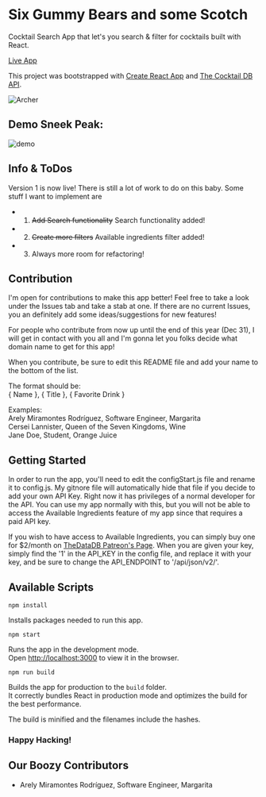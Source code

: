 # Six Gummy Bears and some Scotch
Cocktail Search App that let's you search &amp; filter for cocktails built with React.<br>

[Live App](https://gummy-bears-and-some-scotch.firebaseapp.com/)<br>

This project was bootstrapped with [Create React App](https://github.com/facebook/create-react-app) and [The Cocktail DB API](https://www.thecocktaildb.com/api.php).

![Archer](https://media3.giphy.com/media/S6AY6LCYaXr9u/source.gif)

## Demo Sneek Peak:
![demo](https://github.com/ArelySkywalker/Six-Gummy-Bears-and-some-Scotch/blob/master/demo.png)


## Info & ToDos

Version 1 is now live! There is still a lot of work to do on this baby. Some stuff I want to implement are 
 - 1. ~~Add Search functionality~~ Search functionality added!
 - 2. ~~Create more filters~~ Available ingredients filter added!
 - 3. Always more room for refactoring!

## Contribution

I'm open for contributions to make this app better! Feel free to take a look under the Issues tab and take a stab at one. If there are no current Issues, you an definitely add some ideas/suggestions for new features!

For people who contribute from now up until the end of this year (Dec 31), I will get in contact with you all and I'm gonna let you folks decide what domain name to get for this app!

When you contribute, be sure to edit this README file and add your name to the bottom of the list. 

The format should be:<br>
{ Name }, { Title }, { Favorite Drink }

Examples:<br>
Arely Miramontes Rodríguez, Software Engineer, Margarita<br>
Cersei Lannister, Queen of the Seven Kingdoms, Wine<br>
Jane Doe, Student, Orange Juice

## Getting Started

In order to run the app, you'll need to edit the configStart.js file and rename it to config.js. My gitnore file will automatically hide that file if you decide to add your own API Key. Right now it has privileges of a normal developer for the API. You can use my app normally with this, but you will not be able to access the Available Ingredients feature of my app since that requires a paid API key.

If you wish to have access to Available Ingredients, you can simply buy one for $2/month on [TheDataDB Patreon's Page](https://www.patreon.com/thedatadb/). When you are given your key, simply find the '1' in the API_KEY in the config file, and replace it with your key, and be sure to change the API_ENDPOINT to '/api/json/v2/'.

## Available Scripts

```
npm install
```
Installs packages needed to run this app. 

```
npm start
```
Runs the app in the development mode.<br>
Open [http://localhost:3000](http://localhost:3000) to view it in the browser.

```
npm run build
```
Builds the app for production to the `build` folder.<br>
It correctly bundles React in production mode and optimizes the build for the best performance.

The build is minified and the filenames include the hashes.<br>


### Happy Hacking!

## Our Boozy Contributors
- Arely Miramontes Rodríguez, Software Engineer, Margarita